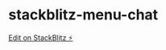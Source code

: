 # stackblitz-menu-chat

[Edit on StackBlitz ⚡️](https://stackblitz.com/edit/stackblitz-starters-qrn3a3)